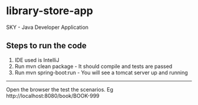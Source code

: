 # library-store-app
SKY - Java Developer Application

Steps to run the code
-----------------------
1. IDE used is IntelliJ
2. Run mvn clean package - It should compile and tests are passed
3. Run mvn spring-boot:run - You will see a tomcat server up and running
--------------------------
Open the browser the test the scenarios. Eg http://localhost:8080/book/BOOK-999
